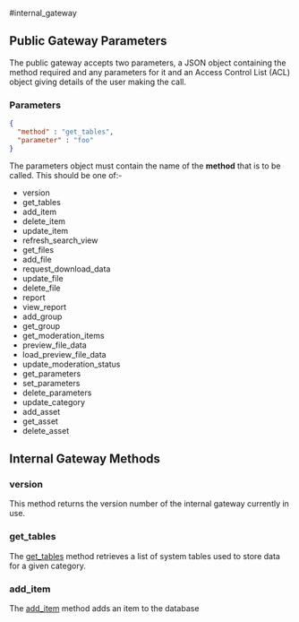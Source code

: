 #internal_gateway

## Public Gateway Parameters

The public gateway accepts two parameters, a JSON object containing the method required and any parameters for it and an Access Control List (ACL) object giving details of the user making the call.

### Parameters

```json
{
  "method" : "get_tables",
  "parameter" : "foo"
}
```
The parameters object must contain the name of the **method** that is to be called. This should be one of:-

- version
- get_tables
- add_item
- delete_item
- update_item
- refresh_search_view
- get_files
- add_file
- request_download_data
- update_file
- delete_file
- report
- view_report
- add_group
- get_group
- get_moderation_items
- preview_file_data
- load_preview_file_data
- update_moderation_status
- get_parameters
- set_parameters
- delete_parameters
- update_category
- add_asset
- get_asset
- delete_asset

## Internal Gateway Methods

### version

This method returns the version number of the internal gateway currently in use.

### get_tables

The [get_tables](get_tables.md) method retrieves a list of system tables used to store data for a given category.

### add_item

The [add_item](add_item.md) method adds an item to the database


